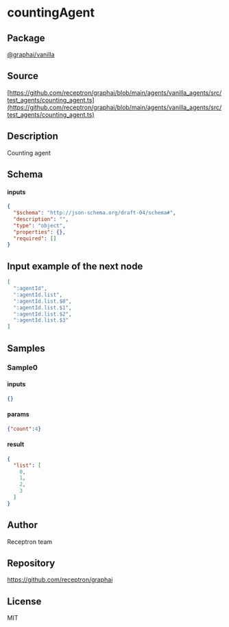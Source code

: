 # countingAgent

## Package
[@graphai/vanilla](https://www.npmjs.com/package/@graphai/vanilla)
## Source
[https://github.com/receptron/graphai/blob/main/agents/vanilla_agents/src/test_agents/counting_agent.ts](https://github.com/receptron/graphai/blob/main/agents/vanilla_agents/src/test_agents/counting_agent.ts)

## Description

Counting agent

## Schema

#### inputs

```json
{
  "$schema": "http://json-schema.org/draft-04/schema#",
  "description": "",
  "type": "object",
  "properties": {},
  "required": []
}
```

## Input example of the next node

```json
[
  ":agentId",
  ":agentId.list",
  ":agentId.list.$0",
  ":agentId.list.$1",
  ":agentId.list.$2",
  ":agentId.list.$3"
]
```

## Samples

### Sample0

#### inputs

```json
{}
```

#### params

```json
{"count":4}
```

#### result

```json
{
  "list": [
    0,
    1,
    2,
    3
  ]
}
```

## Author

Receptron team

## Repository

https://github.com/receptron/graphai

## License

MIT
